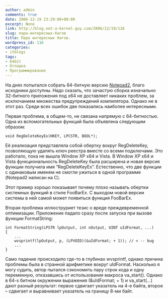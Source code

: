```yaml
---
author: admin
comments: true
date: 2006-12-19 23:29:08+00:00
excerpt: None
link: http://blog.not-a-kernel-guy.com/2006/12/19/116
slug: пара-интересных-багов
title: Пара интересных багов.
wordpress_id: 116
categories:
- itblogs
tags:
- 64bit
- Отладка
- Программирование
---
```


На днях попытался собрать 64-битную версию [Notepad2](http://www.flos-freeware.ch/notepad2.html), благо исходники доступны. Надо сказать, что зачастую сборка изначально 32-битного приложения под x64 не доставляет никаких проблем, за исключанием множества предупреждений компилятора. Однако не в этот раз. Среди всех ошибок две показались наиболее интересными.

Первая проблема, в общем-то, не связана напрямую с 64-битностью. Одна из вспомогательных функций была объявлена следующим образом:

    void RegDeleteKeyEx(HKEY, LPCSTR, BOOL*);

Её реализация представляла собой обертку вокруг RegDeleteKey, позволяющую удалять ключ реестра вместе со всеми подключами. Это работало, пока не вышла Window XP x64 и Vista. В Window XP x64 и Vista  функциональность RegDeleteKey  была расширена и новая версия функции получила имя “RegDeleteKeyEx”. Естественно, что две функции с одинаковым именем не смогли ужиться в одной программе (Notepad2 написан на C).

Этот пример хорошо показывает почему плохо называть обертки системных функций в стиле FooBarEx. С выходом новой версии системы в ней самой может появиться функция FooBarEx.

Вторая проблема иллюструриет тезис о вреде преждевременной оптимизации. Приложение падало сразу после запуска при вызове функции FormatString:

    int FormatString(LPSTR lpOutput, int nOutput, UINT uIdFormat, ...)
    {
        ...
        wvsprintf(lpOutput, p, (LPVOID)(&uIdFormat; + 1)); // < -- bug
        ...
    }

Само падение происходило где-то в глубинах wvsprintf, однако причина проблемы была в странной арифметике  вокруг uIdFormat. Насколько я могу судить, автор пытался сэкономить пару строк кода и одну переменную, отказавшись от использования макроса va_start(). Однако в 64-х битном окружении выражения (&uIdFormat; + 1) и va_start(…) дают разный результат: первое сдвигает указатель на 4-е байта, второе – сдвигает и выравнивает указатель на границу 8-ми байт. 
